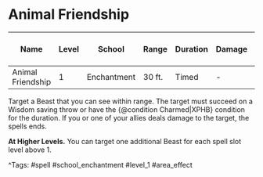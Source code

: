 # Animal Friendship

| Name | Level | School | Range | Duration | Damage | Save DC & Type |
|------|-------|--------|-------|----------|--------|----------------|
| Animal Friendship | 1 | Enchantment | 30 ft. | Timed | - | - |

Target a Beast that you can see within range. The target must succeed on a Wisdom saving throw or have the {@condition Charmed|XPHB} condition for the duration. If you or one of your allies deals damage to the target, the spells ends.

**At Higher Levels.** You can target one additional Beast for each spell slot level above 1.

^Tags: #spell #school_enchantment #level_1 #area_effect